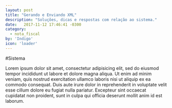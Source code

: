 ```yaml
---
layout: post
title: "Gerando e Enviando XML"
description: "Soluções, dicas e respostas com relação ao sistema."
date:   2017-11-12 17:46:41 -0300
category:
  - nota_fiscal
by: 'Indigo'
icon: 'loader'
---
```


#Sistema

Lorem ipsum dolor sit amet, consectetur adipisicing elit, sed do eiusmod tempor incididunt ut labore et dolore magna aliqua. Ut enim ad minim veniam, quis nostrud exercitation ullamco laboris nisi ut aliquip ex ea commodo consequat. Duis aute irure dolor in reprehenderit in voluptate velit esse cillum dolore eu fugiat nulla pariatur. Excepteur sint occaecat cupidatat non proident, sunt in culpa qui officia deserunt mollit anim id est laborum.

